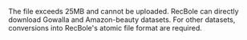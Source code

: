 The file exceeds 25MB and cannot be uploaded. 
RecBole can directly download Gowalla and Amazon-beauty datasets. For other datasets, conversions into RecBole's atomic file format are required.
